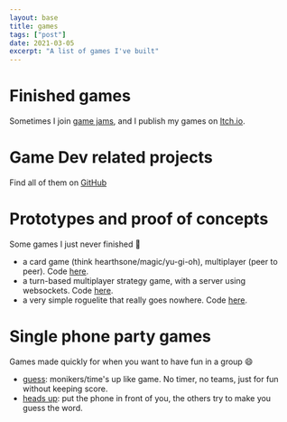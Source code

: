 ```yaml
---
layout: base
title: games
tags: ["post"]
date: 2021-03-05
excerpt: "A list of games I've built"
---
```


# Finished games
Sometimes I join [game jams](https://en.wikipedia.org/wiki/Game_jam), and I publish my games on [Itch.io](https://tducasse.itchio).

# Game Dev related projects
Find all of them on [GitHub](https://github.com/tducasse?tab=repositories&q=gamedev)

# Prototypes and proof of concepts 
Some games I just never finished 😬

- a card game (think hearthsone/magic/yu-gi-oh), multiplayer (peer to peer). Code [here](https://github.com/tducasse/poc-card-game).
- a turn-based multiplayer strategy game, with a server using websockets. Code [here](https://github.com/tducasse/poc-turn-based).
- a very simple roguelite that really goes nowhere. Code [here](https://github.com/tducasse/poc-roguelite).

# Single phone party games
Games made quickly for when you want to have fun in a group 😄
- [guess](https://guess.tducasse.com): monikers/time's up like game. No timer, no teams, just for fun without keeping score.
- [heads up](https://headsup.tducasse.com): put the phone in front of you, the others try to make you guess the word.
